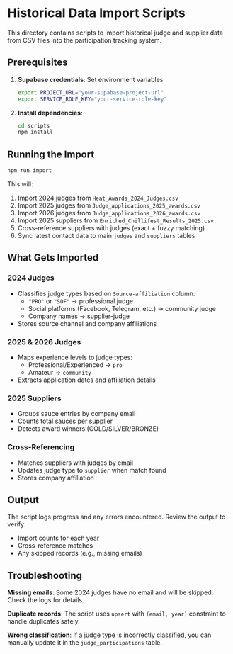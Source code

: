 # Historical Data Import Scripts

This directory contains scripts to import historical judge and supplier data from CSV files into the participation tracking system.

## Prerequisites

1. **Supabase credentials**: Set environment variables
   ```bash
   export PROJECT_URL="your-supabase-project-url"
   export SERVICE_ROLE_KEY="your-service-role-key"
   ```

2. **Install dependencies**:
   ```bash
   cd scripts
   npm install
   ```

## Running the Import

```bash
npm run import
```

This will:
1. Import 2024 judges from `Heat_Awards_2024_Judges.csv`
2. Import 2025 judges from `Judge_applications_2025_awards.csv`
3. Import 2026 judges from `Judge_applications_2026_awards.csv`
4. Import 2025 suppliers from `Enriched_Chillifest_Results_2025.csv`
5. Cross-reference suppliers with judges (exact + fuzzy matching)
6. Sync latest contact data to main `judges` and `suppliers` tables

## What Gets Imported

### 2024 Judges
- Classifies judge types based on `Source-affiliation` column:
  - `"PRO"` or `"SOF"` → professional judge
  - Social platforms (Facebook, Telegram, etc.) → community judge
  - Company names → supplier-judge
- Stores source channel and company affiliations

### 2025 & 2026 Judges
- Maps experience levels to judge types:
  - Professional/Experienced → `pro`
  - Amateur → `community`
- Extracts application dates and affiliation details

### 2025 Suppliers
- Groups sauce entries by company email
- Counts total sauces per supplier
- Detects award winners (GOLD/SILVER/BRONZE)

### Cross-Referencing
- Matches suppliers with judges by email
- Updates judge type to `supplier` when match found
- Stores company affiliation

## Output

The script logs progress and any errors encountered. Review the output to verify:
- Import counts for each year
- Cross-reference matches
- Any skipped records (e.g., missing emails)

## Troubleshooting

**Missing emails**: Some 2024 judges have no email and will be skipped. Check the logs for details.

**Duplicate records**: The script uses `upsert` with `(email, year)` constraint to handle duplicates safely.

**Wrong classification**: If a judge type is incorrectly classified, you can manually update it in the `judge_participations` table.
